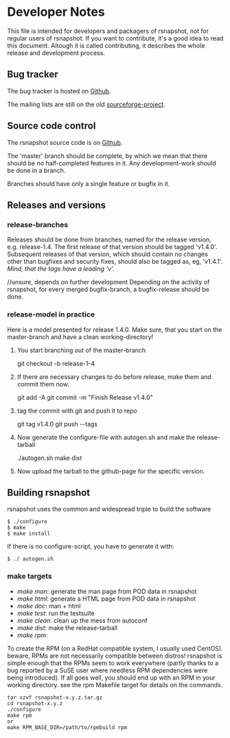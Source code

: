 # Developer Notes

This file is intended for developers and packagers of rsnapshot,
not for regular users of rsnapshot. If you want to contribute, it's a
good idea to read this document. Altough it is called contributing, it
describes the whole release and development process.

## Bug tracker

The bug tracker is hosted on [Github](https://github.com/DrHyde/rsnapshot/issues).

The mailing lists are still on the old [sourceforge-project](https://sourceforge.net/projects/rsnapshot/).

## Source code control

The rsnapshot source code is on [Github](https://github.com/DrHyde/rsnapshot).

The 'master' branch should be complete, by which we mean that there should
be no half-completed features in it. Any development-work should be done in a branch.

Branches should have only a single feature or bugfix in it. 

## Releases and versions

### release-branches

Releases should be done from branches, named for the release version,
e.g. release-1.4. The first release of that version should be tagged 'v1.4.0'.
Subsequent releases of that version, which should contain no changes other
than bugfixes and security fixes, should also be tagged as, eg, 'v1.4.1'.
*Mind, that the tags have a leading 'v'.*

//unsure, depends on further development
Depending on the activity of rsnapshot, for every merged bugfix-branch, a bugfix-release should be done.

### release-model in practice
Here is a model presented for release 1.4.0. Make sure, that you start
on the master-branch and have a clean working-directory!

1.  You start branching out of the master-branch

    git checkout -b release-1-4

2.  If there are necessary changes to do before release, make them and commit them now.

    git add -A
    git commit -m "Finish Release v1.4.0"

3.  tag the commit with git and push it to repo

    git tag v1.4.0
    git push --tags
 
4.  Now generate the configure-file with autogen.sh and make the release-tarball

    ./autogen.sh
    make dist

5.  Now upload the tarball to the github-page for the specific version.

## Building rsnapshot 

rsnapshot uses the common and widespread triple to build the software

    $ ./configure
    $ make
    $ make install

If there is no configure-script, you have to generate it with:

    $ ./ autogen.sh

### make targets

* *make man*: generate the man page from POD data in rsnapshot
* *make html*: generate a HTML page from POD data in rsnapshot
* *make doc*: man + html
* *make test*: run the testsuite
* *make clean*: clean up the mess from autoconf
* *make dist*: make the release-tarball
* *make rpm*:

To create the RPM (on a RedHat compatible system, I usually used
CentOS). beware, RPMs are not necessarily compatible between distros!
rsnapshot is simple enough that the RPMs seem to work everywhere
(partly thanks to a bug reported by a SuSE user where needless RPM
dependencies were being introduced). If all goes well, you should end
up with an RPM in your working directory. see the rpm Makefile target
for details on the commands.

    tar xzvf rsnapshot-x.y.z.tar.gz
    cd rsnapshot-x.y.z
    ./configure
    make rpm
    or
    make RPM_BASE_DIR=/path/to/rpmbuild rpm
